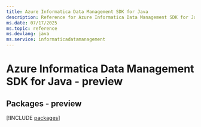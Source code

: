 ```yaml
---
title: Azure Informatica Data Management SDK for Java
description: Reference for Azure Informatica Data Management SDK for Java
ms.date: 07/17/2025
ms.topic: reference
ms.devlang: java
ms.service: informaticadatamanagement
---
```

# Azure Informatica Data Management SDK for Java - preview
## Packages - preview
[!INCLUDE [packages](informatica-data-management-index.md)]